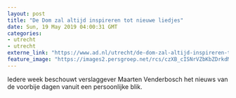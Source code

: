 ```yaml
---
layout: post
title: "De Dom zal altijd inspireren tot nieuwe liedjes"
date: Sun, 19 May 2019 04:00:31 GMT
categories: 
- utrecht 
- utrecht 
externe_link: "https://www.ad.nl/utrecht/de-dom-zal-altijd-inspireren-tot-nieuwe-liedjes~a1aa05c7/"
feature_image: "https://images2.persgroep.net/rcs/czXB_cISNrVZbKbZDrkdMTdfbKI/diocontent/122221028/_fitwidth/400/?appId=21791a8992982cd8da851550a453bd7f&quality=0.7"
---
```


Iedere week beschouwt verslaggever Maarten Venderbosch het nieuws van de voorbije dagen vanuit een persoonlijke blik.
